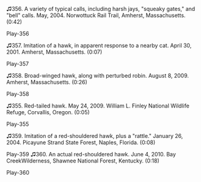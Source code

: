 ♫356. A variety of typical calls, including harsh jays, "squeaky gates,"
and "bell" calls. May, 2004. Norwottuck Rail Trail, Amherst,
Massachusetts. (0:42)

Play-356

♫357. Imitation of a hawk, in apparent response to a nearby cat. April
30, 2001. Amherst, Massachusetts. (0:07)

Play-357

♫358. Broad-winged hawk, along with perturbed robin. August 8, 2009. Amherst, Massachusetts. (0:26)

Play-358

♫355. Red-tailed hawk. May 24, 2009. William L. Finley National Wildlife Refuge, Corvallis, Oregon. (0:05)

Play-355

♫359. Imitation of a red-shouldered hawk, plus a "rattle." January 26,
2004. Picayune Strand State Forest, Naples, Florida. (0:08)

Play-359
♫360. An actual red-shouldered hawk. June 4, 2010. Bay CreekWilderness, Shawnee National Forest, Kentucky. (0:18)

Play-360

